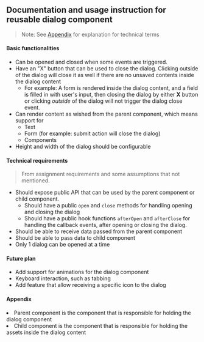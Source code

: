 ## Documentation and usage instruction for reusable dialog component

> Note:  See [Appendix](#appendix) for explanation for technical terms
> 
#### Basic functionalities
- Can be opened and closed when some events are triggered.
- Have an "X" button that can be used to close the dialog. Clicking outside of the dialog will close it as well if there are no unsaved contents inside the dialog content
  - For example: A form is rendered inside the dialog content, and a field is filled in with user's input, then closing the dialog by either **X** button or clicking *outside* of the dialog will not trigger the dialog close event.
- Can render content as wished from the parent component, which means support for
  - Text
  - Form (for example: submit action will close the dialog)
  - Components
- Height and width of the dialog should be configurable

#### Technical requirements
> From assignment requirements and some assumptions that not mentioned.
- Should expose public API that can be used by the parent component or child component.
  - Should have a public `open` and `close` methods for handling opening and closing the dialog
  - Should have a public hook functions `afterOpen` and `afterClose` for handling the callback events, after opening or closing the dialog.
- Should be able to receive data passed from the parent component
- Should be able to pass data to child component
- Only 1 dialog can be opened at a time

#### Future plan
- Add support for animations for the dialog component
- Keyboard interaction, such as tabbing 
- Add feature that allow receiving a specific icon to the dialog


<h4 id="appendix">Appendix</h4>
<li> Parent component is the component that is responsible for holding the dialog component </li>
<li> Child component is the component that is responsible for holding the assets inside the dialog content</li>